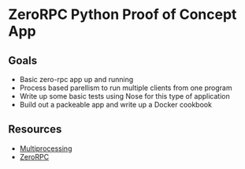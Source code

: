 ZeroRPC Python Proof of Concept App
=

Goals
-

-	Basic zero-rpc app up and running
-	Process based parellism to run multiple clients from one program
-	Write up some basic tests using Nose for this type of application
-	Build out a packeable app and write up a Docker cookbook

Resources
-

-	[Multiprocessing](http://docs.python.org/dev/library/multiprocessing.html)
-	[ZeroRPC](http://zerorpc.dotcloud.com/)
